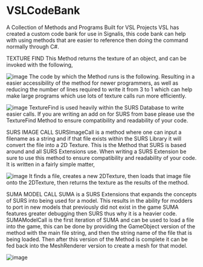 # VSLCodeBank
A Collection of Methods and Programs Built for VSL Projects
VSL has created a custom code bank for use in Signalis, this code bank can help with using methods that are easier to reference then doing the command normally through C#.

TEXTURE FIND
This Method returns the texture of an object, and can be invoked with the following,

![image](https://user-images.githubusercontent.com/121412458/236696685-3a675375-7736-4a14-8156-b21aa63a3882.png)
The code by which the Method runs is the following. Resulting in a easier accessibility of the method for newer programmers, as well as reducing the number of lines required to write it from 3 to 1 which can help make large programs which use lots of texture calls run more efficiently. 

![image](https://user-images.githubusercontent.com/121412458/236696678-71056a43-d495-4258-941e-352cc74affe9.png)
TextureFind is used heavily within the SURS Database to write easier calls. If you are writing an add on for SURS from base please use the TextureFind Method to ensure compatibility and readability of your code.

SURS IMAGE CALL
SURSImageCall is a method where one can input a filename as a string and if that file exists within the SURS Library it will convert the file into a 2D Texture. This is the Method that SURS is based around and all SURS Extensions use. When writing a SURS Extension be sure to use this method to ensure compatibility and readability of your code.
It is written in a fairly simple matter, 

![image](https://user-images.githubusercontent.com/121412458/236696637-9ce936f2-44da-4a9c-bc5c-a482751b7ff7.png) 
It finds a file, creates a new 2DTexture, then loads that image file onto the 2DTexture, then returns the texture as the results of the method.

SUMA MODEL CALL
SUMA is a SURS Extensions that expands the concepts of SURS into being used for a model. This results in the ability for modders to port in new models that previously did not exist in the game 
SUMA features greater debugging then SURS thus why it is a heavier code. SUMAModelCall is the first iteration of SUMA and can be used to load a file into the game, this can be done by providing the  GameObject version of the method with the main file string, and then the string name of the file that is being loaded. Then after this version of the Method is complete it can be fed back into the MeshRenderer version to create a mesh for that model.

![image](https://user-images.githubusercontent.com/121412458/236696822-89812989-617b-4ea4-b028-36b3d7a0d99e.png)
